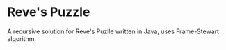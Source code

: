 # Reve's Puzzle
A recursive solution for Reve's Puzlle written in Java, uses Frame-Stewart algorithm.
